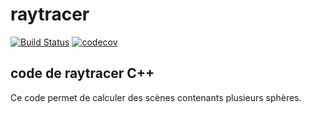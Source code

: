 # raytracer
[![Build Status](https://travis-ci.org/fralin/raytracer.svg?branch=master)](https://travis-ci.org/fralin/raytracer)
[![codecov](https://codecov.io/gh/fralin/raytracer/branch/master/graph/badge.svg)](https://codecov.io/gh/fralin/raytracer)


## code de raytracer C++

Ce code permet de calculer des scènes contenants plusieurs sphères.
